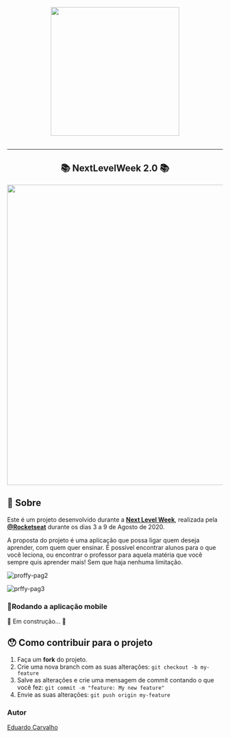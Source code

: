 
<div align="center">
    <img src="https://user-images.githubusercontent.com/60022350/89736446-d33ce680-da3f-11ea-897d-9980d977d028.png" width="300px"/>
</div>

<br />



---


<h2 align="center">
   📚 NextLevelWeek 2.0 📚
</h2>
<div align="center">
 <img src="https://user-images.githubusercontent.com/60022350/89736913-717e7b80-da43-11ea-87d9-49d59e626d9d.png" width="700px"/>
</div>

## 📖 Sobre 

Este é um projeto desenvolvido durante a **[Next Level Week](https://nextlevelweek.com/)**, realizada pela **[@Rocketseat](https://github.com/Rocketseat)** durante os dias 3 a 9 de Agosto de 2020.

A proposta do projeto é uma aplicação que possa ligar quem deseja aprender, com quem quer ensinar. 
É possível encontrar alunos para o que você leciona, ou encontrar o professor para aquela matéria que você sempre quis aprender mais! 
Sem que haja nenhuma limitação.


![proffy-pag2](https://user-images.githubusercontent.com/60022350/89736691-983bb280-da41-11ea-91b6-c56de0b262a4.png)


![prffy-pag3](https://user-images.githubusercontent.com/60022350/89736693-9c67d000-da41-11ea-8d1c-7d95a9fbf855.png)



### 📱Rodando a aplicação mobile 


🚧 Em construção... 🚧


## 😯 Como contribuir para o projeto


1. Faça um **fork** do projeto.
2. Crie uma nova branch com as suas alterações: `git checkout -b my-feature`
3. Salve as alterações e crie uma mensagem de commit contando o que você fez: `git commit -m "feature: My new feature"`
4. Envie as suas alterações: `git push origin my-feature`



### Autor



[Eduardo Carvalho](https://github.com/eduardocarvalhojunior)
